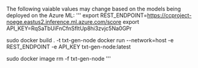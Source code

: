 The following vaiable values may change based on the models being deployed on the Azure ML:
'''
export REST_ENDPOINT=https://ccproject-noege.eastus2.inference.ml.azure.com/score
export API_KEY=RqSaTbUiFnCfnSfItUp8hi3zvjc5Na0GPr

sudo docker build . -t txt-gen-node
docker run --network=host -e REST_ENDPOINT -e API_KEY txt-gen-node:latest 

sudo docker image rm -f txt-gen-node
'''